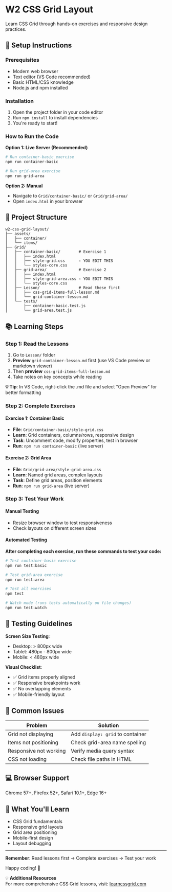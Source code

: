 # W2 CSS Grid Layout

Learn CSS Grid through hands-on exercises and responsive design practices.

## 🚀 Setup Instructions

### Prerequisites
- Modern web browser
- Text editor (VS Code recommended)
- Basic HTML/CSS knowledge
- Node.js and npm installed

### Installation
1. Open the project folder in your code editor
2. Run `npm install` to install dependencies
3. You're ready to start!

### How to Run the Code
**Option 1: Live Server (Recommended)**
```bash
# Run container-basic exercise
npm run container-basic

# Run grid-area exercise  
npm run grid-area
```

**Option 2: Manual**
- Navigate to `Grid/container-basic/` or `Grid/grid-area/`
- Open `index.html` in your browser

## 📁 Project Structure

```
w2-css-grid-layout/
├── assets/
│   ├── container/
│   └── items/
├── Grid/
│   ├── container-basic/        # Exercise 1
│   │   ├── index.html
│   │   ├── style-grid.css      ← YOU EDIT THIS
│   │   └── styles-core.css
│   ├── grid-area/              # Exercise 2
│   │   ├── index.html
│   │   ├── style-grid-area.css ← YOU EDIT THIS
│   │   └── styles-core.css
│   ├── Lesson/                 # Read these first
│   │   ├── css-grid-items-full-lesson.md
│   │   └── grid-container-lesson.md
│   └── tests/
│       ├── container-basic.test.js
│       └── grid-area.test.js
```

## 📚 Learning Steps

### Step 1: Read the Lessons
1. Go to `Lesson/` folder
2. **Preview** `grid-container-lesson.md` first (use VS Code preview or markdown viewer)
3. Then **preview** `css-grid-items-full-lesson.md`
4. Take notes on key concepts while reading

**💡 Tip**: In VS Code, right-click the .md file and select "Open Preview" for better formatting

### Step 2: Complete Exercises

#### Exercise 1: Container Basic
- **File**: `Grid/container-basic/style-grid.css`
- **Learn**: Grid containers, columns/rows, responsive design
- **Task**: Uncomment code, modify properties, test in browser
- **Run**: `npm run container-basic` (live server)

#### Exercise 2: Grid Area
- **File**: `Grid/grid-area/style-grid-area.css`  
- **Learn**: Named grid areas, complex layouts
- **Task**: Define grid areas, position elements
- **Run**: `npm run grid-area` (live server)

### Step 3: Test Your Work

#### Manual Testing
- Resize browser window to test responsiveness
- Check layouts on different screen sizes

#### Automated Testing
**After completing each exercise, run these commands to test your code:**

```bash
# Test container-basic exercise
npm run test:basic

# Test grid-area exercise
npm run test:area

# Test all exercises
npm test

# Watch mode (runs tests automatically on file changes)
npm run test:watch
```

## 🧪 Testing Guidelines

**Screen Size Testing**:
- Desktop: > 800px wide
- Tablet: 480px - 800px wide
- Mobile: < 480px wide

**Visual Checklist**:
- ✅ Grid items properly aligned
- ✅ Responsive breakpoints work
- ✅ No overlapping elements
- ✅ Mobile-friendly layout

## 🔧 Common Issues

| Problem | Solution |
|---------|----------|
| Grid not displaying | Add `display: grid` to container |
| Items not positioning | Check grid-area name spelling |
| Responsive not working | Verify media query syntax |
| CSS not loading | Check file paths in HTML |

## 💻 Browser Support
Chrome 57+, Firefox 52+, Safari 10.1+, Edge 16+

## 🎯 What You'll Learn
- CSS Grid fundamentals
- Responsive grid layouts  
- Grid area positioning
- Mobile-first design
- Layout debugging

---

**Remember**: Read lessons first → Complete exercises → Test your work

Happy coding! 🎉

💡 **Additional Resources**  
 For more comprehensive CSS Grid lessons, visit: [learncssgrid.com](https://learncssgrid.com/#grid-container)